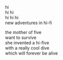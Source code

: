 hi  
hi hi  
hi hi hi   
new adventures in hi-fi

the mother of five  
want to survive  
she invented a hi-five  
with a really cool dive  
which will forever be alive  
